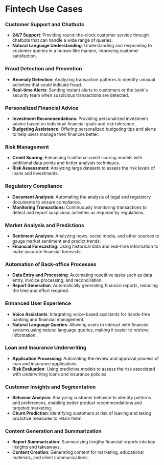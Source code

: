 # Fintech Use Cases

### Customer Support and Chatbots

- **24/7 Support**: Providing round-the-clock customer service through chatbots that can handle a wide range of queries.
- **Natural Language Understanding**: Understanding and responding to customer queries in a human-like manner, improving customer satisfaction.

### Fraud Detection and Prevention

- **Anomaly Detection**: Analyzing transaction patterns to identify unusual activities that could indicate fraud.
- **Real-time Alerts**: Sending instant alerts to customers or the bank's security team when suspicious transactions are detected.

### Personalized Financial Advice

- **Investment Recommendations**: Providing personalized investment advice based on individual financial goals and risk tolerance.
- **Budgeting Assistance**: Offering personalized budgeting tips and alerts to help users manage their finances better.

### Risk Management

- **Credit Scoring**: Enhancing traditional credit scoring models with additional data points and better analysis techniques.
- **Risk Assessment**: Analyzing large datasets to assess the risk levels of loans and investments.

### Regulatory Compliance

- **Document Analysis**: Automating the analysis of legal and regulatory documents to ensure compliance.
- **Monitoring Transactions**: Continuously monitoring transactions to detect and report suspicious activities as required by regulations.

### Market Analysis and Predictions

- **Sentiment Analysis**: Analyzing news, social media, and other sources to gauge market sentiment and predict trends.
- **Financial Forecasting**: Using historical data and real-time information to make accurate financial forecasts.

### Automation of Back-office Processes

- **Data Entry and Processing**: Automating repetitive tasks such as data entry, invoice processing, and reconciliation.
- **Report Generation**: Automatically generating financial reports, reducing the time and effort required.

### Enhanced User Experience

- **Voice Assistants**: Integrating voice-based assistants for hands-free banking and financial management.
- **Natural Language Queries**: Allowing users to interact with financial systems using natural language queries, making it easier to retrieve information.

### Loan and Insurance Underwriting

- **Application Processing**: Automating the review and approval process of loan and insurance applications.
- **Risk Evaluation**: Using predictive models to assess the risk associated with underwriting loans and insurance policies.

### Customer Insights and Segmentation

- **Behavior Analysis**: Analyzing customer behavior to identify patterns and preferences, enabling better product recommendations and targeted marketing.
- **Churn Prediction**: Identifying customers at risk of leaving and taking proactive measures to retain them.

### Content Generation and Summarization

- **Report Summarization**: Summarizing lengthy financial reports into key insights and takeaways.
- **Content Creation**: Generating content for marketing, educational materials, and client communications.

